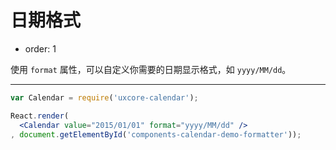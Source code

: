 # 日期格式

- order: 1

使用 `format` 属性，可以自定义你需要的日期显示格式，如 `yyyy/MM/dd`。

---

````jsx
var Calendar = require('uxcore-calendar');

React.render(
  <Calendar value="2015/01/01" format="yyyy/MM/dd" />
, document.getElementById('components-calendar-demo-formatter'));
````
